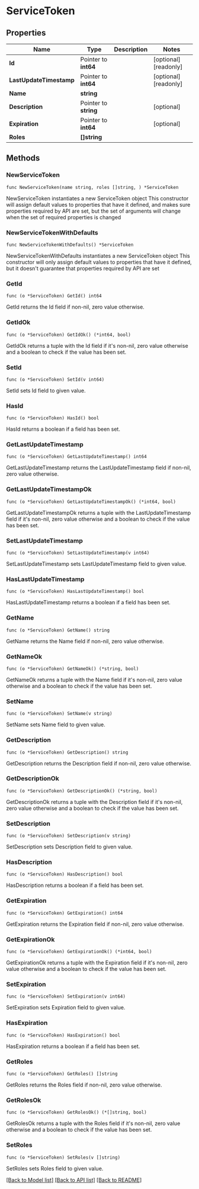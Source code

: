 # ServiceToken

## Properties

Name | Type | Description | Notes
------------ | ------------- | ------------- | -------------
**Id** | Pointer to **int64** |  | [optional] [readonly] 
**LastUpdateTimestamp** | Pointer to **int64** |  | [optional] [readonly] 
**Name** | **string** |  | 
**Description** | Pointer to **string** |  | [optional] 
**Expiration** | Pointer to **int64** |  | [optional] 
**Roles** | **[]string** |  | 

## Methods

### NewServiceToken

`func NewServiceToken(name string, roles []string, ) *ServiceToken`

NewServiceToken instantiates a new ServiceToken object
This constructor will assign default values to properties that have it defined,
and makes sure properties required by API are set, but the set of arguments
will change when the set of required properties is changed

### NewServiceTokenWithDefaults

`func NewServiceTokenWithDefaults() *ServiceToken`

NewServiceTokenWithDefaults instantiates a new ServiceToken object
This constructor will only assign default values to properties that have it defined,
but it doesn't guarantee that properties required by API are set

### GetId

`func (o *ServiceToken) GetId() int64`

GetId returns the Id field if non-nil, zero value otherwise.

### GetIdOk

`func (o *ServiceToken) GetIdOk() (*int64, bool)`

GetIdOk returns a tuple with the Id field if it's non-nil, zero value otherwise
and a boolean to check if the value has been set.

### SetId

`func (o *ServiceToken) SetId(v int64)`

SetId sets Id field to given value.

### HasId

`func (o *ServiceToken) HasId() bool`

HasId returns a boolean if a field has been set.

### GetLastUpdateTimestamp

`func (o *ServiceToken) GetLastUpdateTimestamp() int64`

GetLastUpdateTimestamp returns the LastUpdateTimestamp field if non-nil, zero value otherwise.

### GetLastUpdateTimestampOk

`func (o *ServiceToken) GetLastUpdateTimestampOk() (*int64, bool)`

GetLastUpdateTimestampOk returns a tuple with the LastUpdateTimestamp field if it's non-nil, zero value otherwise
and a boolean to check if the value has been set.

### SetLastUpdateTimestamp

`func (o *ServiceToken) SetLastUpdateTimestamp(v int64)`

SetLastUpdateTimestamp sets LastUpdateTimestamp field to given value.

### HasLastUpdateTimestamp

`func (o *ServiceToken) HasLastUpdateTimestamp() bool`

HasLastUpdateTimestamp returns a boolean if a field has been set.

### GetName

`func (o *ServiceToken) GetName() string`

GetName returns the Name field if non-nil, zero value otherwise.

### GetNameOk

`func (o *ServiceToken) GetNameOk() (*string, bool)`

GetNameOk returns a tuple with the Name field if it's non-nil, zero value otherwise
and a boolean to check if the value has been set.

### SetName

`func (o *ServiceToken) SetName(v string)`

SetName sets Name field to given value.


### GetDescription

`func (o *ServiceToken) GetDescription() string`

GetDescription returns the Description field if non-nil, zero value otherwise.

### GetDescriptionOk

`func (o *ServiceToken) GetDescriptionOk() (*string, bool)`

GetDescriptionOk returns a tuple with the Description field if it's non-nil, zero value otherwise
and a boolean to check if the value has been set.

### SetDescription

`func (o *ServiceToken) SetDescription(v string)`

SetDescription sets Description field to given value.

### HasDescription

`func (o *ServiceToken) HasDescription() bool`

HasDescription returns a boolean if a field has been set.

### GetExpiration

`func (o *ServiceToken) GetExpiration() int64`

GetExpiration returns the Expiration field if non-nil, zero value otherwise.

### GetExpirationOk

`func (o *ServiceToken) GetExpirationOk() (*int64, bool)`

GetExpirationOk returns a tuple with the Expiration field if it's non-nil, zero value otherwise
and a boolean to check if the value has been set.

### SetExpiration

`func (o *ServiceToken) SetExpiration(v int64)`

SetExpiration sets Expiration field to given value.

### HasExpiration

`func (o *ServiceToken) HasExpiration() bool`

HasExpiration returns a boolean if a field has been set.

### GetRoles

`func (o *ServiceToken) GetRoles() []string`

GetRoles returns the Roles field if non-nil, zero value otherwise.

### GetRolesOk

`func (o *ServiceToken) GetRolesOk() (*[]string, bool)`

GetRolesOk returns a tuple with the Roles field if it's non-nil, zero value otherwise
and a boolean to check if the value has been set.

### SetRoles

`func (o *ServiceToken) SetRoles(v []string)`

SetRoles sets Roles field to given value.



[[Back to Model list]](../README.md#documentation-for-models) [[Back to API list]](../README.md#documentation-for-api-endpoints) [[Back to README]](../README.md)


